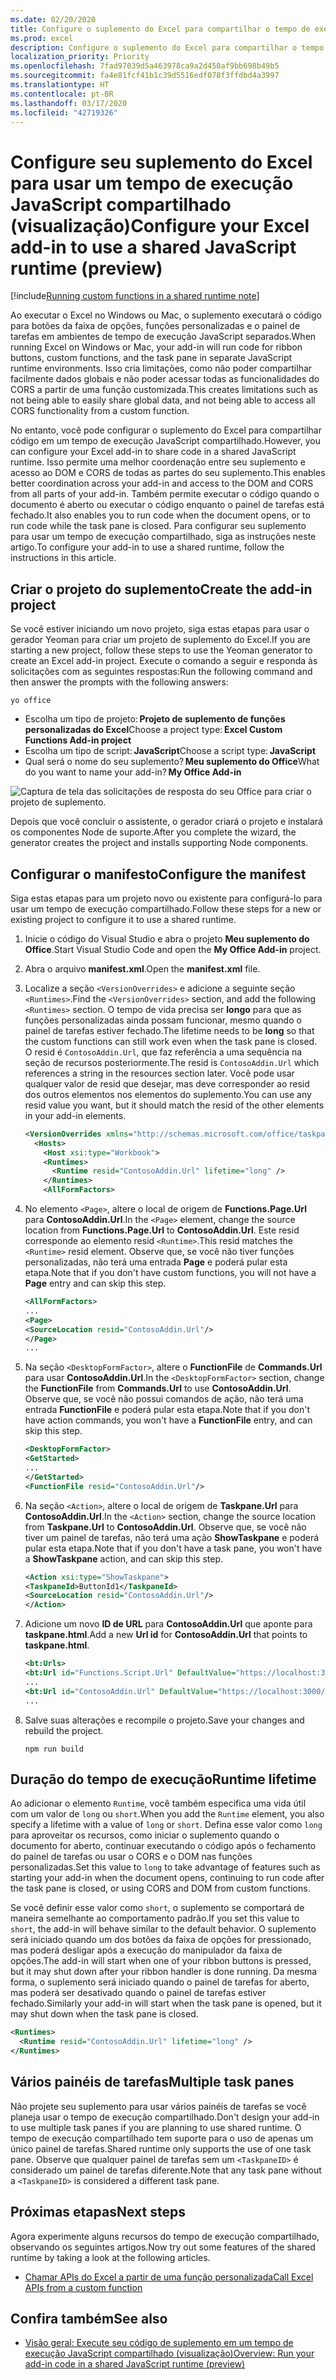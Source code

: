 ```yaml
---
ms.date: 02/20/2020
title: Configure o suplemento do Excel para compartilhar o tempo de execução do navegador (visualização)
ms.prod: excel
description: Configure o suplemento do Excel para compartilhar o tempo de execução do navegador e executar a faixa de opções, o painel de tarefas e o código de função personalizado no mesmo tempo de execução.
localization_priority: Priority
ms.openlocfilehash: 7fad97039d5a463978ca9a2d450af9bb698b49b5
ms.sourcegitcommit: fa4e81fcf41b1c39d5516edf078f3ffdbd4a3997
ms.translationtype: HT
ms.contentlocale: pt-BR
ms.lasthandoff: 03/17/2020
ms.locfileid: "42719326"
---
```

# <a name="configure-your-excel-add-in-to-use-a-shared-javascript-runtime-preview"></a><span data-ttu-id="b758e-103">Configure seu suplemento do Excel para usar um tempo de execução JavaScript compartilhado (visualização)</span><span class="sxs-lookup"><span data-stu-id="b758e-103">Configure your Excel add-in to use a shared JavaScript runtime (preview)</span></span>

[!include[Running custom functions in a shared runtime note](../includes/excel-shared-runtime-preview-note.md)]

<span data-ttu-id="b758e-104">Ao executar o Excel no Windows ou Mac, o suplemento executará o código para botões da faixa de opções, funções personalizadas e o painel de tarefas em ambientes de tempo de execução JavaScript separados.</span><span class="sxs-lookup"><span data-stu-id="b758e-104">When running Excel on Windows or Mac, your add-in will run code for ribbon buttons, custom functions, and the task pane in separate JavaScript runtime environments.</span></span> <span data-ttu-id="b758e-105">Isso cria limitações, como não poder compartilhar facilmente dados globais e não poder acessar todas as funcionalidades do CORS a partir de uma função customizada.</span><span class="sxs-lookup"><span data-stu-id="b758e-105">This creates limitations such as not being able to easily share global data, and not being able to access all CORS functionality from a custom function.</span></span>

<span data-ttu-id="b758e-106">No entanto, você pode configurar o suplemento do Excel para compartilhar código em um tempo de execução JavaScript compartilhado.</span><span class="sxs-lookup"><span data-stu-id="b758e-106">However, you can configure your Excel add-in to share code in a shared JavaScript runtime.</span></span> <span data-ttu-id="b758e-107">Isso permite uma melhor coordenação entre seu suplemento e acesso ao DOM e CORS de todas as partes do seu suplemento.</span><span class="sxs-lookup"><span data-stu-id="b758e-107">This enables better coordination across your add-in and access to the DOM and CORS from all parts of your add-in.</span></span> <span data-ttu-id="b758e-108">Também permite executar o código quando o documento é aberto ou executar o código enquanto o painel de tarefas está fechado.</span><span class="sxs-lookup"><span data-stu-id="b758e-108">It also enables you to run code when the document opens, or to run code while the task pane is closed.</span></span> <span data-ttu-id="b758e-109">Para configurar seu suplemento para usar um tempo de execução compartilhado, siga as instruções neste artigo.</span><span class="sxs-lookup"><span data-stu-id="b758e-109">To configure your add-in to use a shared runtime, follow the instructions in this article.</span></span>

## <a name="create-the-add-in-project"></a><span data-ttu-id="b758e-110">Criar o projeto do suplemento</span><span class="sxs-lookup"><span data-stu-id="b758e-110">Create the add-in project</span></span>

<span data-ttu-id="b758e-111">Se você estiver iniciando um novo projeto, siga estas etapas para usar o gerador Yeoman para criar um projeto de suplemento do Excel.</span><span class="sxs-lookup"><span data-stu-id="b758e-111">If you are starting a new project, follow these steps to use the Yeoman generator to create an Excel add-in project.</span></span> <span data-ttu-id="b758e-112">Execute o comando a seguir e responda às solicitações com as seguintes respostas:</span><span class="sxs-lookup"><span data-stu-id="b758e-112">Run the following command and then answer the prompts with the following answers:</span></span>

```command line
yo office
```

- <span data-ttu-id="b758e-113">Escolha um tipo de projeto: **Projeto de suplemento de funções personalizadas do Excel**</span><span class="sxs-lookup"><span data-stu-id="b758e-113">Choose a project type: **Excel Custom Functions Add-in project**</span></span>
- <span data-ttu-id="b758e-114">Escolha um tipo de script: **JavaScript**</span><span class="sxs-lookup"><span data-stu-id="b758e-114">Choose a script type: **JavaScript**</span></span>
- <span data-ttu-id="b758e-115">Qual será o nome do seu suplemento? **Meu suplemento do Office**</span><span class="sxs-lookup"><span data-stu-id="b758e-115">What do you want to name your add-in? **My Office Add-in**</span></span>

![Captura de tela das solicitações de resposta do seu Office para criar o projeto de suplemento.](../images/yo-office-excel-project.png)

<span data-ttu-id="b758e-117">Depois que você concluir o assistente, o gerador criará o projeto e instalará os componentes Node de suporte.</span><span class="sxs-lookup"><span data-stu-id="b758e-117">After you complete the wizard, the generator creates the project and installs supporting Node components.</span></span>

## <a name="configure-the-manifest"></a><span data-ttu-id="b758e-118">Configurar o manifesto</span><span class="sxs-lookup"><span data-stu-id="b758e-118">Configure the manifest</span></span>

<span data-ttu-id="b758e-119">Siga estas etapas para um projeto novo ou existente para configurá-lo para usar um tempo de execução compartilhado.</span><span class="sxs-lookup"><span data-stu-id="b758e-119">Follow these steps for a new or existing project to configure it to use a shared runtime.</span></span>

1. <span data-ttu-id="b758e-120">Inicie o código do Visual Studio e abra o projeto **Meu suplemento do Office**.</span><span class="sxs-lookup"><span data-stu-id="b758e-120">Start Visual Studio Code and open the **My Office Add-in** project.</span></span>
2. <span data-ttu-id="b758e-121">Abra o arquivo **manifest.xml**.</span><span class="sxs-lookup"><span data-stu-id="b758e-121">Open the **manifest.xml** file.</span></span>
3. <span data-ttu-id="b758e-122">Localize a seção `<VersionOverrides>` e adicione a seguinte seção `<Runtimes>`.</span><span class="sxs-lookup"><span data-stu-id="b758e-122">Find the `<VersionOverrides>` section, and add the following `<Runtimes>` section.</span></span> <span data-ttu-id="b758e-123">O tempo de vida precisa ser **longo** para que as funções personalizadas ainda possam funcionar, mesmo quando o painel de tarefas estiver fechado.</span><span class="sxs-lookup"><span data-stu-id="b758e-123">The lifetime needs to be **long** so that the custom functions can still work even when the task pane is closed.</span></span> <span data-ttu-id="b758e-124">O resid é `ContosoAddin.Url`, que faz referência a uma sequência na seção de recursos posteriormente.</span><span class="sxs-lookup"><span data-stu-id="b758e-124">The resid is `ContosoAddin.Url` which references a string in the resources section later.</span></span> <span data-ttu-id="b758e-125">Você pode usar qualquer valor de resid que desejar, mas deve corresponder ao resid dos outros elementos nos elementos do suplemento.</span><span class="sxs-lookup"><span data-stu-id="b758e-125">You can use any resid value you want, but it should match the resid of the other elements in your add-in elements.</span></span>

   ```xml
   <VersionOverrides xmlns="http://schemas.microsoft.com/office/taskpaneappversionoverrides" xsi:type="VersionOverridesV1_0">
     <Hosts>
       <Host xsi:type="Workbook">
       <Runtimes>
         <Runtime resid="ContosoAddin.Url" lifetime="long" />
       </Runtimes>
       <AllFormFactors>
   ```

4. <span data-ttu-id="b758e-126">No elemento `<Page>`, altere o local de origem de **Functions.Page.Url** para **ContosoAddin.Url**.</span><span class="sxs-lookup"><span data-stu-id="b758e-126">In the `<Page>` element, change the source location from **Functions.Page.Url** to **ContosoAddin.Url**.</span></span> <span data-ttu-id="b758e-127">Este resid corresponde ao elemento resid `<Runtime>`.</span><span class="sxs-lookup"><span data-stu-id="b758e-127">This resid matches the `<Runtime>` resid element.</span></span> <span data-ttu-id="b758e-128">Observe que, se você não tiver funções personalizadas, não terá uma entrada **Page** e poderá pular esta etapa.</span><span class="sxs-lookup"><span data-stu-id="b758e-128">Note that if you don't have custom functions, you will not have a **Page** entry and can skip this step.</span></span>

   ```xml
   <AllFormFactors>
   ...
   <Page>
   <SourceLocation resid="ContosoAddin.Url"/>
   </Page>
   ...
   ```

5. <span data-ttu-id="b758e-129">Na seção `<DesktopFormFactor>`, altere o **FunctionFile** de **Commands.Url** para usar **ContosoAddin.Url**.</span><span class="sxs-lookup"><span data-stu-id="b758e-129">In the `<DesktopFormFactor>` section, change the **FunctionFile** from **Commands.Url** to use **ContosoAddin.Url**.</span></span> <span data-ttu-id="b758e-130">Observe que, se você não possui comandos de ação, não terá uma entrada **FunctionFile** e poderá pular esta etapa.</span><span class="sxs-lookup"><span data-stu-id="b758e-130">Note that if you don't have action commands, you won't have a **FunctionFile** entry, and can skip this step.</span></span>

   ```xml
   <DesktopFormFactor>
   <GetStarted>
   ...
   </GetStarted>
   <FunctionFile resid="ContosoAddin.Url"/>
   ```

6. <span data-ttu-id="b758e-131">Na seção `<Action>`, altere o local de origem de **Taskpane.Url** para **ContosoAddin.Url**.</span><span class="sxs-lookup"><span data-stu-id="b758e-131">In the `<Action>` section, change the source location from **Taskpane.Url** to **ContosoAddin.Url**.</span></span> <span data-ttu-id="b758e-132">Observe que, se você não tiver um painel de tarefas, não terá uma ação **ShowTaskpane** e poderá pular esta etapa.</span><span class="sxs-lookup"><span data-stu-id="b758e-132">Note that if you don't have a task pane, you won't have a **ShowTaskpane** action, and can skip this step.</span></span>

   ```xml
   <Action xsi:type="ShowTaskpane">
   <TaskpaneId>ButtonId1</TaskpaneId>
   <SourceLocation resid="ContosoAddin.Url"/>
   </Action>
   ```

7. <span data-ttu-id="b758e-133">Adicione um novo **ID de URL** para **ContosoAddin.Url** que aponte para **taskpane.html**.</span><span class="sxs-lookup"><span data-stu-id="b758e-133">Add a new **Url id** for **ContosoAddin.Url** that points to **taskpane.html**.</span></span>

   ```xml
   <bt:Urls>
   <bt:Url id="Functions.Script.Url" DefaultValue="https://localhost:3000/dist/functions.js"/>
   ...
   <bt:Url id="ContosoAddin.Url" DefaultValue="https://localhost:3000/taskpane.html"/>
   ...
   ```

8. <span data-ttu-id="b758e-134">Salve suas alterações e recompile o projeto.</span><span class="sxs-lookup"><span data-stu-id="b758e-134">Save your changes and rebuild the project.</span></span>

   ```command line
   npm run build
   ```

## <a name="runtime-lifetime"></a><span data-ttu-id="b758e-135">Duração do tempo de execução</span><span class="sxs-lookup"><span data-stu-id="b758e-135">Runtime lifetime</span></span>

<span data-ttu-id="b758e-136">Ao adicionar o elemento `Runtime`, você também especifica uma vida útil com um valor de `long` ou `short`.</span><span class="sxs-lookup"><span data-stu-id="b758e-136">When you add the `Runtime` element, you also specify a lifetime with a value of `long` or `short`.</span></span> <span data-ttu-id="b758e-137">Defina esse valor como `long` para aproveitar os recursos, como iniciar o suplemento quando o documento for aberto, continuar executando o código após o fechamento do painel de tarefas ou usar o CORS e o DOM nas funções personalizadas.</span><span class="sxs-lookup"><span data-stu-id="b758e-137">Set this value to `long` to take advantage of features such as starting your add-in when the document opens, continuing to run code after the task pane is closed, or using CORS and DOM from custom functions.</span></span>

<span data-ttu-id="b758e-138">Se você definir esse valor como `short`, o suplemento se comportará de maneira semelhante ao comportamento padrão.</span><span class="sxs-lookup"><span data-stu-id="b758e-138">If you set this value to `short`, the add-in will behave similar to the default behavior.</span></span> <span data-ttu-id="b758e-139">O suplemento será iniciado quando um dos botões da faixa de opções for pressionado, mas poderá desligar após a execução do manipulador da faixa de opções.</span><span class="sxs-lookup"><span data-stu-id="b758e-139">The add-in will start when one of your ribbon buttons is pressed, but it may shut down after your ribbon handler is done running.</span></span> <span data-ttu-id="b758e-140">Da mesma forma, o suplemento será iniciado quando o painel de tarefas for aberto, mas poderá ser desativado quando o painel de tarefas estiver fechado.</span><span class="sxs-lookup"><span data-stu-id="b758e-140">Similarly your add-in will start when the task pane is opened, but it may shut down when the task pane is closed.</span></span>

```xml
<Runtimes>
  <Runtime resid="ContosoAddin.Url" lifetime="long" />
</Runtimes>
```

## <a name="multiple-task-panes"></a><span data-ttu-id="b758e-141">Vários painéis de tarefas</span><span class="sxs-lookup"><span data-stu-id="b758e-141">Multiple task panes</span></span>

<span data-ttu-id="b758e-142">Não projete seu suplemento para usar vários painéis de tarefas se você planeja usar o tempo de execução compartilhado.</span><span class="sxs-lookup"><span data-stu-id="b758e-142">Don't design your add-in to use multiple task panes if you are planning to use shared runtime.</span></span> <span data-ttu-id="b758e-143">O tempo de execução compartilhado tem suporte para o uso de apenas um único painel de tarefas.</span><span class="sxs-lookup"><span data-stu-id="b758e-143">Shared runtime only supports the use of one task pane.</span></span> <span data-ttu-id="b758e-144">Observe que qualquer painel de tarefas sem um `<TaskpaneID>` é considerado um painel de tarefas diferente.</span><span class="sxs-lookup"><span data-stu-id="b758e-144">Note that any task pane without a `<TaskpaneID>` is considered a different task pane.</span></span>

## <a name="next-steps"></a><span data-ttu-id="b758e-145">Próximas etapas</span><span class="sxs-lookup"><span data-stu-id="b758e-145">Next steps</span></span>

<span data-ttu-id="b758e-146">Agora experimente alguns recursos do tempo de execução compartilhado, observando os seguintes artigos.</span><span class="sxs-lookup"><span data-stu-id="b758e-146">Now try out some features of the shared runtime by taking a look at the following articles.</span></span>

- [<span data-ttu-id="b758e-147">Chamar APIs do Excel a partir de uma função personalizada</span><span class="sxs-lookup"><span data-stu-id="b758e-147">Call Excel APIs from a custom function</span></span>](call-excel-apis-from-custom-function.md)

## <a name="see-also"></a><span data-ttu-id="b758e-148">Confira também</span><span class="sxs-lookup"><span data-stu-id="b758e-148">See also</span></span>

- [<span data-ttu-id="b758e-149">Visão geral: Execute seu código de suplemento em um tempo de execução JavaScript compartilhado (visualização)</span><span class="sxs-lookup"><span data-stu-id="b758e-149">Overview: Run your add-in code in a shared JavaScript runtime (preview)</span></span>](custom-functions-shared-overview.md)
